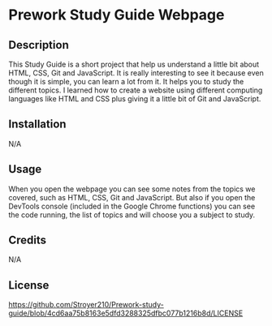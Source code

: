 # Prework Study Guide Webpage

## Description

This Study Guide is a short project that help us understand a little bit about HTML, CSS, Git and JavaScript. It is really interesting to see it because even though it is simple, you can learn a lot from it. It helps you to study the different topics. I learned how to create a website using different computing languages like HTML and CSS plus giving it a little bit of Git and JavaScript. 

## Installation

N/A

## Usage

When you open the webpage you can see some notes from the topics we covered, such as HTML, CSS, Git and JavaScript. But also if you open the DevTools console (included in the Google Chrome functions) you can see the code running, the list of topics and will choose you a subject to study. 

## Credits

N/A

## License

https://github.com/Stroyer210/Prework-study-guide/blob/4cd6aa75b8163e5dfd3288325dfbc077b1216b8d/LICENSE



